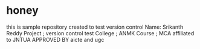 # honey
this is sample repository created to test version control
Name: Srikanth Reddy
Project ; version control test
College ; ANMK
Course ; MCA
affiliated to JNTUA APPROVED BY aicte and ugc
